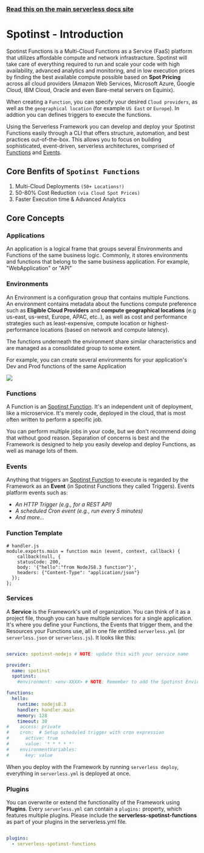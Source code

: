 <!--
title: Serverless Framework - Spotinst Functions Guide - Introduction
menuText: Intro
menuOrder: 1
description: An introduction to using Spotinst Functions with the Serverless Framework.
layout: Doc
-->

<!-- DOCS-SITE-LINK:START automatically generated  -->
### [Read this on the main serverless docs site](https://www.serverless.com/framework/docs/providers/spotinst/guide/intro)
<!-- DOCS-SITE-LINK:END -->

# Spotinst - Introduction

Spotinst Functions is a Multi-Cloud Functions as a Service (FaaS) platform that utilizes affordable compute and network infrastracture.
Spotinst will take care of everything required to run and scale your code with high availability, advanced analytics and monitoring, and in low execution prices by finding the best available compute possible based on **Spot Pricing** across all cloud providers (Amazon Web Services, Microsoft Azure, Google Cloud, IBM Cloud, Oracle and even Bare-metal servers on Equinix).

When creating a `Function`, you can specify your desired `Cloud providers`, as well as the `geographical location` (for example `US East` or `Europe`). In addtion you can defines triggers to execute the functions.

Using the Serverless Framework you can develop and deploy your Spotinst Functions easily through a CLI that offers structure, automation, and best practices out-of-the-box. This allows you to focus on building sophisticated, event-driven, serverless architectures, comprised of [Functions](#functions) and [Events](#events).

## Core Benfits of `Spotinst Functions`

 1. Multi-Cloud Deployments `(50+ Locations!)`
 2. 50-80% Cost Reduction `(via Cloud Spot Prices)`
 3. Faster Execution time & Advanced Analytics


## Core Concepts

### Applications

An application is a logical frame that groups several Environments and Functions of the same business logic. Commonly, it stores environments and functions that belong to the same business application.
For example, "WebApplication" or "API"

### Environments

An Environment is a configuration group that contains multiple Functions. An environment contains metadata about the functions compute preference such as **Eligible Cloud Providers** and **compute geographical locations** (e.g us-east, us-west, Europe, APAC, etc..), as well as cost and performance strategies such as least-expensive, compute location or highest-performance locations (based on network and compute latency).

The functions underneath the environment share similar characteristics and are managed as a consolidated group to some extent.

For example, you can create several environments for your application's Dev and Prod functions of the same Application

![](https://s3.amazonaws.com/spotinst-public/assets/IMG/sQ7iaNHCTXnhxSe_S4LlQpQ+(1).png)

### Functions

A Function is an [Spotinst Function](https://help.spotinst.com/hc/en-us/articles/115004143245-Function). It's an independent unit of deployment, like a microservice. It's merely code, deployed in the cloud, that is most often written to perform a specific job.

You can perform multiple jobs in your code, but we don't recommend doing that without good reason.  Separation of concerns is best and the Framework is designed to help you easily develop and deploy Functions, as well as manage lots of them.


### Events

Anything that triggers an [Spotinst Function](https://help.spotinst.com/hc/en-us/articles/115004143245-Function) to execute is regarded by the Framework as an **Event** (in Spotinst Functions they called Triggers).  Events platform events such as:

* *An HTTP Trigger (e.g., for a REST API)*
* *A scheduled Cron event (e.g., run every 5 minutes)*
* *And more...*

### Function Template

```node
# handler.js
module.exports.main = function main (event, context, callback) {
    callback(null, {
    statusCode: 200, 
    body: '{"hello":"from NodeJS8.3 function"}',
    headers: {"Content-Type": "application/json"}
  });
};
```

### Services

A **Service** is the Framework's unit of organization.  You can think of it as a project file, though you can have multiple services for a single application.  It's where you define your Functions, the Events that trigger them, and the Resources your Functions use, all in one file entitled `serverless.yml` (or `serverless.json` or `serverless.js`).  It looks like this:

```yml

service: spotinst-nodejs # NOTE: update this with your service name

provider:
  name: spotinst
  spotinst:
    #environment: <env-XXXX> # NOTE: Remember to add the Spotinst Environment ID

functions:
  hello:
    runtime: nodejs8.3
    handler: handler.main
    memory: 128
    timeout: 30
#    access: private
#    cron:  # Setup scheduled trigger with cron expression
#      active: true
#      value: '* * * * *'
#    environmentVariables:
#      key: value

```
When you deploy with the Framework by running `serverless deploy`, everything in `serverless.yml` is deployed at once.

### Plugins

You can overwrite or extend the functionality of the Framework using **Plugins**.  Every `serverless.yml` can contain a `plugins:` property, which features multiple plugins. Please include the **serverless-spotinst-functions** as part of your plugins in the serverless.yml file.

```yml

plugins:
  - serverless-spotinst-functions

```
